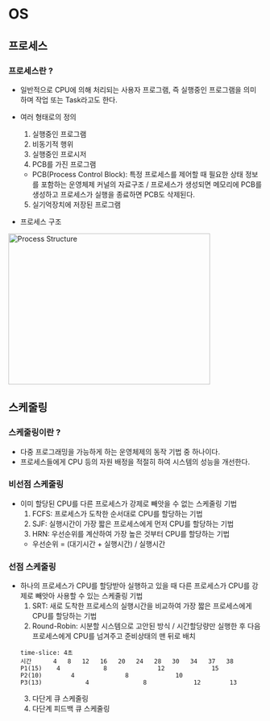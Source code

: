 # OS

## 프로세스
### 프로세스란 ?
 * 일반적으로 CPU에 의해 처리되는 사용자 프로그램, 즉 실행중인 프로그램을 의미하며 작업 또는 Task라고도 한다.

 * 여러 형태로의 정의
   1. 실행중인 프로그램
   2. 비동기적 행위
   3. 실행중인 프로시저
   4. PCB를 가진 프로그램
     * PCB(Process Control Block): 특정 프로세스를 제어할 때 필요한 상태 정보를 포함하는 운영체제 커널의 자료구조 / 프로세스가 생성되면 메모리에 PCB를 생성하고 프로세스가 실행을 종료하면 PCB도 삭제된다.
   5. 실기억장치에 저장된 프로그램

  * 프로세스 구조
  <img src="/image/processStructure.png" width="400px" height="300px" title="프로세스 구조" alt="Process Structure">

## 스케줄링
### 스케줄링이란 ?
 * 다중 프로그래밍을 가능하게 하는 운영체제의 동작 기법 중 하나이다.
 * 프로세스들에게 CPU 등의 자원 배정을 적절히 하여 시스템의 성능을 개선한다.

### 비선점 스케줄링
 * 이미 할당된 CPU를 다른 프로세스가 강제로 빼앗을 수 없는 스케줄링 기법
   1. FCFS: 프로세스가 도착한 순서대로 CPU를 할당하는 기법
   2. SJF: 실행시간이 가장 짧은 프로세스에게 먼저 CPU를 할당하는 기법
   3. HRN: 우선순위를 계산하여 가장 높은 것부터 CPU를 할당하는 기법
     * 우선순위 = (대기시간 + 실행시간) / 실행시간

### 선점 스케줄링
 * 하나의 프로세스가 CPU를 할당받아 실행하고 있을 때 다른 프로세스가 CPU를 강제로 빼앗아 사용할 수 있는 스케줄링 기법
   1. SRT: 새로 도착한 프로세스의 실행시간을 비교하여 가장 짧은 프로세스에게 CPU를 할당하는 기법
   2. Round-Robin: 시분할 시스템으로 고안된 방식 / 시간할당량만 실행한 후 다음 프로세스에게 CPU를 넘겨주고 준비상태의 맨 뒤로 배치
    ```
    time-slice: 4초
    시간      4   8   12   16   20   24   28   30   34   37   38
    P1(15)    4            8              12             15
    P2(10)        4              8             10
    P3(13)            4               8             12        13
    ```
   3. 다단게 큐 스케줄링
   4. 다단계 피드백 큐 스케줄링